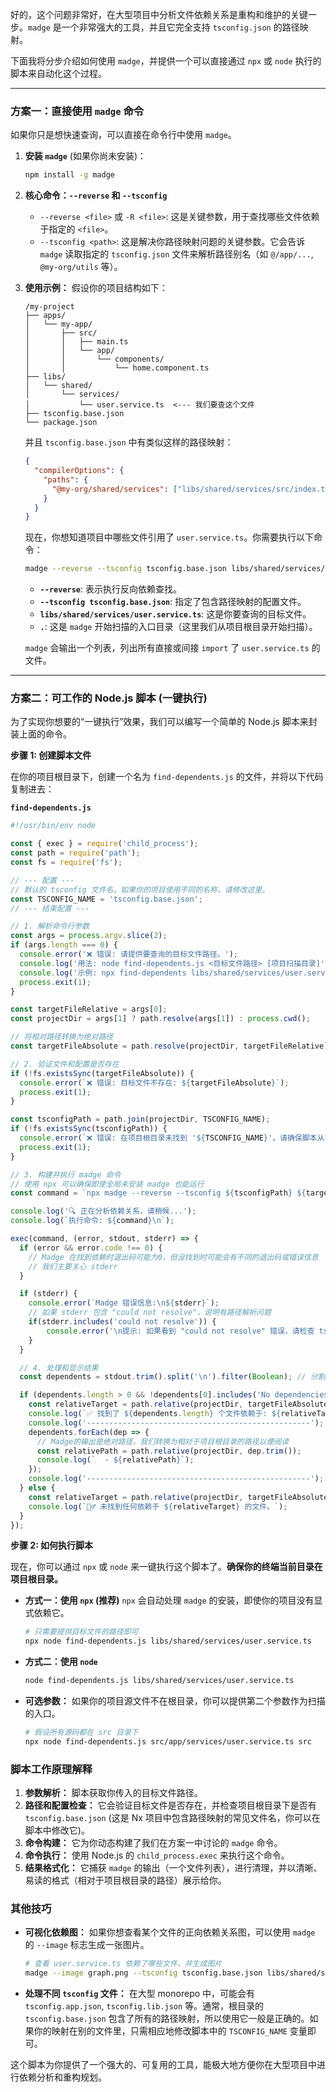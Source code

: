好的，这个问题非常好，在大型项目中分析文件依赖关系是重构和维护的关键一步。`madge` 是一个非常强大的工具，并且它完全支持 `tsconfig.json` 的路径映射。

下面我将分步介绍如何使用 `madge`，并提供一个可以直接通过 `npx` 或 `node` 执行的脚本来自动化这个过程。

---

### 方案一：直接使用 `madge` 命令

如果你只是想快速查询，可以直接在命令行中使用 `madge`。

1.  **安装 `madge`** (如果你尚未安装)：
    ```bash
    npm install -g madge
    ```

2.  **核心命令：`--reverse` 和 `--tsconfig`**
    * `--reverse <file>` 或 `-R <file>`: 这是关键参数，用于查找哪些文件依赖于指定的 `<file>`。
    * `--tsconfig <path>`: 这是解决你路径映射问题的关键参数。它会告诉 `madge` 读取指定的 `tsconfig.json` 文件来解析路径别名（如 `@/app/...`, `@my-org/utils` 等）。

3.  **使用示例：**
    假设你的项目结构如下：
    ```
    /my-project
    ├── apps/
    │   └── my-app/
    │       ├── src/
    │       │   ├── main.ts
    │       │   └── app/
    │       │       └── components/
    │       │           └── home.component.ts
    ├── libs/
    │   └── shared/
    │       └── services/
    │           └── user.service.ts  <--- 我们要查这个文件
    ├── tsconfig.base.json
    └── package.json
    ```
    并且 `tsconfig.base.json` 中有类似这样的路径映射：
    ```json
    {
      "compilerOptions": {
        "paths": {
          "@my-org/shared/services": ["libs/shared/services/src/index.ts"]
        }
      }
    }
    ```
    现在，你想知道项目中哪些文件引用了 `user.service.ts`。你需要执行以下命令：

    ```bash
    madge --reverse --tsconfig tsconfig.base.json libs/shared/services/user.service.ts .
    ```

    * **`--reverse`**: 表示执行反向依赖查找。
    * **`--tsconfig tsconfig.base.json`**: 指定了包含路径映射的配置文件。
    * **`libs/shared/services/user.service.ts`**: 这是你要查询的目标文件。
    * **`.`**: 这是 `madge` 开始扫描的入口目录（这里我们从项目根目录开始扫描）。

    `madge` 会输出一个列表，列出所有直接或间接 `import` 了 `user.service.ts` 的文件。

---

### 方案二：可工作的 Node.js 脚本 (一键执行)

为了实现你想要的“一键执行”效果，我们可以编写一个简单的 Node.js 脚本来封装上面的命令。

**步骤 1: 创建脚本文件**

在你的项目根目录下，创建一个名为 `find-dependents.js` 的文件，并将以下代码复制进去：

**`find-dependents.js`**
```javascript
#!/usr/bin/env node

const { exec } = require('child_process');
const path = require('path');
const fs = require('fs');

// --- 配置 ---
// 默认的 tsconfig 文件名。如果你的项目使用不同的名称，请修改这里。
const TSCONFIG_NAME = 'tsconfig.base.json'; 
// --- 结束配置 ---

// 1. 解析命令行参数
const args = process.argv.slice(2);
if (args.length === 0) {
  console.error('❌ 错误: 请提供要查询的目标文件路径。');
  console.log('用法: node find-dependents.js <目标文件路径> [项目扫描目录]');
  console.log('示例: npx find-dependents libs/shared/services/user.service.ts');
  process.exit(1);
}

const targetFileRelative = args[0];
const projectDir = args[1] ? path.resolve(args[1]) : process.cwd();

// 将相对路径转换为绝对路径
const targetFileAbsolute = path.resolve(projectDir, targetFileRelative);

// 2. 验证文件和配置是否存在
if (!fs.existsSync(targetFileAbsolute)) {
  console.error(`❌ 错误: 目标文件不存在: ${targetFileAbsolute}`);
  process.exit(1);
}

const tsconfigPath = path.join(projectDir, TSCONFIG_NAME);
if (!fs.existsSync(tsconfigPath)) {
  console.error(`❌ 错误: 在项目根目录未找到 '${TSCONFIG_NAME}'。请确保脚本从项目根目录运行，或修改脚本中的 TSCONFIG_NAME。`);
  process.exit(1);
}

// 3. 构建并执行 madge 命令
// 使用 npx 可以确保即使全局未安装 madge 也能运行
const command = `npx madge --reverse --tsconfig ${tsconfigPath} ${targetFileAbsolute} ${projectDir}`;

console.log('🔍 正在分析依赖关系，请稍候...');
console.log(`执行命令: ${command}\n`);

exec(command, (error, stdout, stderr) => {
  if (error && error.code !== 0) {
    // Madge 在找到依赖时退出码可能为0，但没找到时可能会有不同的退出码或错误信息
    // 我们主要关心 stderr
  }

  if (stderr) {
    console.error(`Madge 错误信息:\n${stderr}`);
    // 如果 stderr 包含 "could not resolve"，说明有路径解析问题
    if(stderr.includes('could not resolve')) {
        console.error('\n提示: 如果看到 "could not resolve" 错误，请检查 tsconfig 中的 paths 是否正确，或者尝试清理缓存。');
    }
  }

  // 4. 处理和显示结果
  const dependents = stdout.trim().split('\n').filter(Boolean); // 分割并移除空行

  if (dependents.length > 0 && !dependents[0].includes('No dependencies found')) {
    const relativeTarget = path.relative(projectDir, targetFileAbsolute);
    console.log(`✅ 找到了 ${dependents.length} 个文件依赖于: ${relativeTarget}`);
    console.log('--------------------------------------------------');
    dependents.forEach(dep => {
      // Madge的输出是绝对路径，我们转换为相对于项目根目录的路径以便阅读
      const relativePath = path.relative(projectDir, dep.trim());
      console.log(`  - ${relativePath}`);
    });
    console.log('--------------------------------------------------');
  } else {
    const relativeTarget = path.relative(projectDir, targetFileAbsolute);
    console.log(`🤷‍♂️ 未找到任何依赖于 ${relativeTarget} 的文件。`);
  }
});
```

**步骤 2: 如何执行脚本**

现在，你可以通过 `npx` 或 `node` 来一键执行这个脚本了。**确保你的终端当前目录在项目根目录。**

* **方式一：使用 `npx` (推荐)**
    `npx` 会自动处理 `madge` 的安装，即使你的项目没有显式依赖它。

    ```bash
    # 只需要提供目标文件的路径即可
    npx node find-dependents.js libs/shared/services/user.service.ts
    ```

* **方式二：使用 `node`**
    ```bash
    node find-dependents.js libs/shared/services/user.service.ts
    ```

* **可选参数：**
    如果你的项目源文件不在根目录，你可以提供第二个参数作为扫描的入口。
    ```bash
    # 假设所有源码都在 src 目录下
    npx node find-dependents.js src/app/services/user.service.ts src
    ```

### 脚本工作原理解释

1.  **参数解析：** 脚本获取你传入的目标文件路径。
2.  **路径和配置检查：** 它会验证目标文件是否存在，并检查项目根目录下是否有 `tsconfig.base.json` (这是 Nx 项目中包含路径映射的常见文件名，你可以在脚本中修改它)。
3.  **命令构建：** 它为你动态构建了我们在方案一中讨论的 `madge` 命令。
4.  **命令执行：** 使用 Node.js 的 `child_process.exec` 来执行这个命令。
5.  **结果格式化：** 它捕获 `madge` 的输出（一个文件列表），进行清理，并以清晰、易读的格式（相对于项目根目录的路径）展示给你。

### 其他技巧

* **可视化依赖图：** 如果你想查看某个文件的正向依赖关系图，可以使用 `madge` 的 `--image` 标志生成一张图片。
    ```bash
    # 查看 user.service.ts 依赖了哪些文件，并生成图片
    madge --image graph.png --tsconfig tsconfig.base.json libs/shared/services/user.service.ts
    ```
* **处理不同 `tsconfig` 文件：** 在大型 monorepo 中，可能会有 `tsconfig.app.json`, `tsconfig.lib.json` 等。通常，根目录的 `tsconfig.base.json` 包含了所有的路径映射，所以使用它一般是正确的。如果你的映射在别的文件里，只需相应地修改脚本中的 `TSCONFIG_NAME` 变量即可。

这个脚本为你提供了一个强大的、可复用的工具，能极大地方便你在大型项目中进行依赖分析和重构规划。

